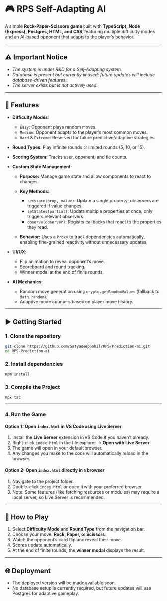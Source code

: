 # 🎮 RPS Self-Adapting AI

A simple **Rock-Paper-Scissors game** built with **TypeScript, Node (Express), Postgres, HTML, and CSS**, featuring multiple difficulty modes and an AI-based opponent that adapts to the player’s behavior.

---

## ⚠️ Important Notice

* *The system is under R\&D for a Self-Adapting system.*
* *Database is present but currently unused; future updates will include database-driven features.*
* *The server exists but is not actively used.*

---

## 🚀 Features

* **Difficulty Modes**:

  * `Easy`: Opponent plays random moves.
  * `Medium`: Opponent adapts to the player’s most common moves.
  * `Hard` & `Extreme`: Reserved for future predictive/adaptive strategies.
* **Round Types**: Play infinite rounds or limited rounds (5, 10, or 15).
* **Scoring System**: Tracks user, opponent, and tie counts.
* **Custom State Management**:

  * **Purpose:** Manage game state and allow components to react to changes.
  * **Key Methods:**

    * `setState(prop, value)`: Update a single property; observers are triggered if value changes.
    * `setStates(partial)`: Update multiple properties at once; only triggers relevant observers.
    * `observe(observer)`: Register callbacks that react to the properties they read.
  * **Behavior:** Uses a `Proxy` to track dependencies automatically, enabling fine-grained reactivity without unnecessary updates.
* **UI/UX**:

  * Flip animation to reveal opponent’s move.
  * Scoreboard and round tracking.
  * Winner modal at the end of finite rounds.
* **AI Mechanics**:

  * Random move generation using `crypto.getRandomValues` (fallback to `Math.random`).
  * Adaptive mode counters based on player move history.

---

## ▶️ Getting Started

### 1. Clone the repository

```bash
git clone https://github.com/SatyadeepGohil/RPS-Prediction-ai.git
cd RPS-Prediction-ai
```

### 2. Install dependencies

```bash
npm install
```

### 3. Compile the Project

```bash
npx tsc
```

---

### 4. Run the Game

#### Option 1: Open `index.html` in VS Code using Live Server

1. Install the **Live Server** extension in VS Code if you haven’t already.
2. Right-click `index.html` in the file explorer → **Open with Live Server**.
3. The game will open in your default browser.
4. Any changes you make to the code will automatically reload in the browser.

#### Option 2: Open `index.html` directly in a browser

1. Navigate to the project folder.
2. Double-click `index.html` or open it with your preferred browser.
3. Note: Some features (like fetching resources or modules) may require a local server, so Live Server is recommended.

---


## 🎯 How to Play

1. Select **Difficulty Mode** and **Round Type** from the navigation bar.
2. Choose your move: **Rock, Paper, or Scissors**.
3. Watch the opponent’s card flip and reveal their move.
4. Scores update automatically.
5. At the end of finite rounds, the **winner modal** displays the result.

---

## 🌐 Deployment

* The deployed version will be made available soon.
* No database setup is currently required, but future updates will use Postgres for adaptive gameplay.